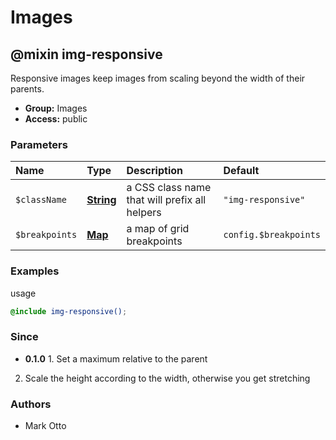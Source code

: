 # Images

## @mixin img-responsive

Responsive images keep images from scaling beyond the width of their parents.

+ **Group:** Images
+ **Access:** public

### Parameters

| Name           | Type                                                             | Description                                   | Default               |
| :------------- | :--------------------------------------------------------------- | :-------------------------------------------- | :-------------------- |
| `$className`   | **[String](https://sass-lang.com/documentation/values/strings)** | a CSS class name that will prefix all helpers | `"img-responsive"`    |
| `$breakpoints` | **[Map](https://sass-lang.com/documentation/values/maps)**       | a map of grid breakpoints                     | `config.$breakpoints` |

### Examples

usage

```scss
@include img-responsive();
```

### Since

+ **0.1.0** 1. Set a maximum relative to the parent

2. Scale the height according to the width, otherwise you get stretching

### Authors

+ Mark Otto

